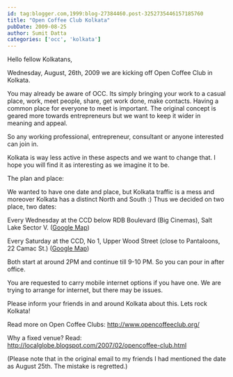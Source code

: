 ```yaml
---
id: tag:blogger.com,1999:blog-27384460.post-3252735446157185760
title: "Open Coffee Club Kolkata"
pubDate: 2009-08-25
author: Sumit Datta
categories: ['occ', 'kolkata']
---
```


Hello fellow Kolkatans,  

Wednesday, August, 26th, 2009 we are kicking off Open Coffee Club in Kolkata.  

You may already be aware of OCC. Its simply bringing your work to a casual place, work, meet people, share, get work done, make contacts. Having a common place for everyone to meet is important. The original concept is geared more towards entrepreneurs but we want to keep it wider in meaning and appeal.  

So any working professional, entrepreneur, consultant or anyone interested can join in.  

Kolkata is way less active in these aspects and we want to change that. I hope you will find it as interesting as we imagine it to be.  

The plan and place:  

We wanted to have one date and place, but Kolkata traffic is a mess and moreover Kolkata has a distinct North and South :) Thus we decided on two place, two dates:  

Every Wednesday at the CCD below RDB Boulevard (Big Cinemas), Salt Lake Sector V. ([Google Map](http://maps.google.com/maps?f=q&source=s_q&hl=en&geocode=&q=RDB+Boulevard,+Salt+Lake+Sector+V,+Kolkata,+WB,+India&sll=22.547222,88.356557&sspn=0.010345,0.01929&ie=UTF8&ll=22.573002,88.43271&spn=0.009847,0.01929&z=16&iwloc=A))  

Every Saturday at the CCD, No 1, Upper Wood Street (close to Pantaloons, 22 Camac St.) ([Google Map](http://maps.google.com/maps?f=q&source=s_q&hl=en&geocode=&q=No+1,+Upper+Wood+Street,+Kolkata,+WB,+India&sll=37.0625,-95.677068&sspn=36.315864,79.013672&ie=UTF8&ll=22.547222,88.356557&spn=0.010345,0.01929&z=16&iwloc=A))  

Both start at around 2PM and continue till 9-10 PM. So you can pour in after office.  

You are requested to carry mobile internet options if you have one. We are trying to arrange for internet, but there may be issues.  

Please inform your friends in and around Kolkata about this. Lets rock Kolkata!  

Read more on Open Coffee Clubs: <http://www.opencoffeeclub.org/>   

Why a fixed venue? Read: <http://localglobe.blogspot.com/2007/02/opencoffee-club.html>

(Please note that in the original email to my friends I had mentioned the date as August 25th. The mistake is regretted.)